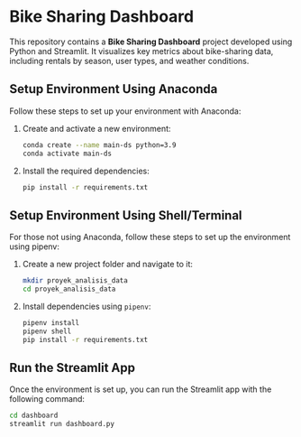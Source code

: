    # Bike Sharing Dashboard

This repository contains a **Bike Sharing Dashboard** project developed using Python and Streamlit. It visualizes key metrics about bike-sharing data, including rentals by season, user types, and weather conditions.

## Setup Environment Using Anaconda

Follow these steps to set up your environment with Anaconda:

1.  Create and activate a new environment:
    ```bash
    conda create --name main-ds python=3.9
    conda activate main-ds
    ```
2.  Install the required dependencies:
    ```bash
    pip install -r requirements.txt
    ```

## Setup Environment Using Shell/Terminal

For those not using Anaconda, follow these steps to set up the environment using pipenv:

1.  Create a new project folder and navigate to it:
    ```bash
    mkdir proyek_analisis_data
    cd proyek_analisis_data
    ```
2.  Install dependencies using `pipenv`:
    ```bash
    pipenv install
    pipenv shell
    pip install -r requirements.txt
    ```

## Run the Streamlit App

Once the environment is set up, you can run the Streamlit app with the following command:

```bash
cd dashboard
streamlit run dashboard.py
```
